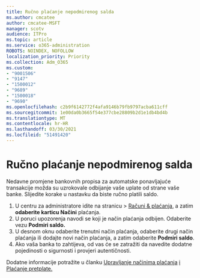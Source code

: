 ```yaml
---
title: Ručno plaćanje nepodmirenog salda
ms.author: cmcatee
author: cmcatee-MSFT
manager: scotv
audience: ITPro
ms.topic: article
ms.service: o365-administration
ROBOTS: NOINDEX, NOFOLLOW
localization_priority: Priority
ms.collection: Adm_O365
ms.custom:
- "9001506"
- "9147"
- "1500012"
- "9689"
- "1500018"
- "9690"
ms.openlocfilehash: c2b9f6142772f4afa9146b79fb9797acba611cff
ms.sourcegitcommit: 1e00da0b3665f54e377cbe28809b2d1e1db4bd4b
ms.translationtype: MT
ms.contentlocale: hr-HR
ms.lasthandoff: 03/30/2021
ms.locfileid: "51491420"
---
```

# <a name="manually-pay-an-outstanding-balance"></a>Ručno plaćanje nepodmirenog salda

Nedavne promjene bankovnih propisa za automatske ponavljajuće transakcije možda su uzrokovale odbijanje vaše uplate od strane vaše banke. Slijedite korake u nastavku da biste ručno platili saldo.

1. U centru za administratore idite na stranicu  >  [Računi & plaćanja,](https://go.microsoft.com/fwlink/p/?linkid=2018806) a zatim **odaberite karticu Načini** plaćanja.
2. U poruci upozorenja navodi se koji je način plaćanja odbijen. Odaberite vezu **Podmiri saldo.**
3. U desnom oknu odaberite trenutni način plaćanja, odaberite drugi način plaćanja ili dodajte novi način plaćanja, a zatim odaberite **Podmiri saldo**.
4. Ako vaša banka to zahtijeva, od vas će se zatražiti da navedite dodatne pojedinosti o sigurnosti i provjeri autentičnosti.

Dodatne informacije potražite u članku [Upravljanje načinima plaćanja](https://docs.microsoft.com/microsoft-365/commerce/billing-and-payments/manage-payment-methods) [i Plaćanje pretplate.](https://docs.microsoft.com/microsoft-365/commerce/billing-and-payments/pay-for-your-subscription)
